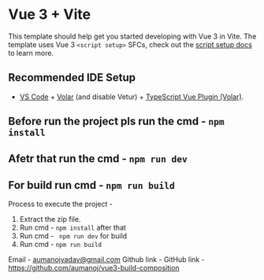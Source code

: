 # Vue 3 + Vite

This template should help get you started developing with Vue 3 in Vite. The template uses Vue 3 `<script setup>` SFCs, check out the [script setup docs](https://v3.vuejs.org/api/sfc-script-setup.html#sfc-script-setup) to learn more.

## Recommended IDE Setup

- [VS Code](https://code.visualstudio.com/) + [Volar](https://marketplace.visualstudio.com/items?itemName=Vue.volar) (and disable Vetur) + [TypeScript Vue Plugin (Volar)](https://marketplace.visualstudio.com/items?itemName=Vue.vscode-typescript-vue-plugin).

## Before run the project pls run the cmd - `npm install`

## Afetr that run the cmd - `npm run dev`

## For build run cmd - `npm run build`



Process to execute the project -
1. Extract the zip file.
2. Run cmd - `npm install` after that 
3. Run cmd  - ` npm run dev` for build
4. Run cmd - `npm run build`





Email - aumanojyadav@gmail.com
Github link - GitHub link - https://github.com/aumanoj/vue3-build-composition